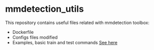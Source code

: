# mmdetection_utils
This repository contains useful files related with mmdetection toolbox:

- Dockerfile
- Configs files modified
- Examples, basic train and test commands [See here](examples_docker.md)
